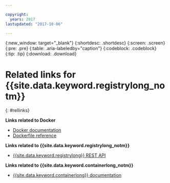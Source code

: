 ```yaml
---

copyright:
  years: 2017
lastupdated: "2017-10-06"

---
```


{:new_window: target="_blank"}
{:shortdesc: .shortdesc}
{:screen: .screen}
{:pre: .pre}
{:table: .aria-labeledby="caption"}
{:codeblock: .codeblock}
{:tip: .tip} 
{:download: .download}


# Related links for {{site.data.keyword.registrylong_notm}}
{: #rellinks}


**Links related to Docker**  
- [Docker documentation](https://docs.docker.com/engine/)
- [Dockerfile reference](http://docs.docker.com/engine/reference/builder/)


**Links related to {{site.data.keyword.registrylong_notm}}**  
- [{{site.data.keyword.registrylong}} REST API](https://registry.ng.bluemix.net/api/doc/)


**Links related to {{site.data.keyword.containerlong_notm}}**  
- [{{site.data.keyword.containerlong}} documentation](../../containers/container_index.html)

